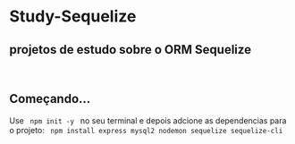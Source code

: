 <h1>Study-Sequelize</h1>
<h2>projetos de estudo sobre o ORM Sequelize</h2>
<br/>
<h2>Começando...</h2>
<p>Use <code> npm init -y </code> no seu terminal e depois adcione as dependencias para o projeto: <code> npm install express mysql2 nodemon sequelize sequelize-cli </code>  </p>